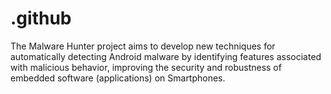 # .github
The Malware Hunter project aims to develop new techniques for automatically detecting Android malware by identifying features associated with malicious behavior, improving the security and robustness of embedded software (applications) on Smartphones. 
